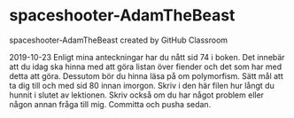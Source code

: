 # spaceshooter-AdamTheBeast
spaceshooter-AdamTheBeast created by GitHub Classroom

2019-10-23
Enligt mina anteckningar har du nått sid 74 i boken.
Det innebär att du idag ska hinna med att göra listan över fiender och det som har med detta att göra. Dessutom bör du hinna läsa på om polymorfism. Sätt mål att ta dig till och med sid 80 innan imorgon.
Skriv i den här filen hur långt du hunnit i slutet av lektionen. Skriv också om du har något problem eller någon annan fråga till mig. Committa och pusha sedan.

